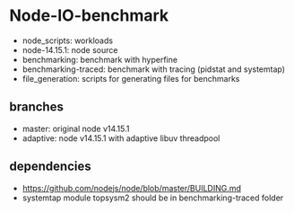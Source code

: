 # Node-IO-benchmark

- node_scripts: workloads
- node-14.15.1: node source
- benchmarking: benchmark with hyperfine
- benchmarking-traced: benchmark with tracing (pidstat and systemtap)
- file_generation: scripts for generating files for benchmarks

## branches

- master: original node v14.15.1 
- adaptive: node v14.15.1 with adaptive libuv threadpool

## dependencies

- https://github.com/nodejs/node/blob/master/BUILDING.md
- systemtap module topsysm2 should be in benchmarking-traced folder